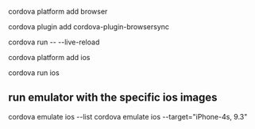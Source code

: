 cordova platform add browser

cordova plugin add cordova-plugin-browsersync

cordova run -- --live-reload


cordova platform add ios

cordova run ios


## run emulator with the specific ios images
cordova emulate ios --list
cordova emulate ios --target="iPhone-4s, 9.3"
